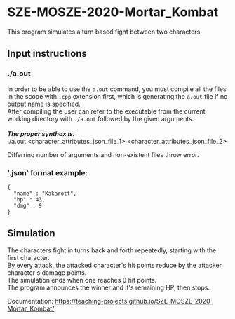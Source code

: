# SZE-MOSZE-2020-Mortar_Kombat

This program simulates a turn based fight between two characters.  

## Input instructions
### ./a.out
In order to be able to use the `a.out` command, you must compile all the files in the scope with `.cpp` extension first, which is generating the `a.out` file if no output name is specified.<br>After compiling the user can refer to the executable from the current working directory with `./a.out` followed by the given arguments.  
<br>***The proper synthax is:***  
./a.out <character_attributes_json_file_1> <character_attributes_json_file_2>  
   
Differring number of arguments and non-existent files throw error.
### '.json' format example:
```
{
  "name" : "Kakarott",
  "hp" : 43,
  "dmg" : 9
}
```

## Simulation
The characters fight in turns back and forth repeatedly, starting with the first character.  
By every attack, the attacked character's hit points reduce by the attacker character's damage points.  
The simulation ends when one reaches 0 hit points.  
The program announces the winner and it's remaining HP, then stops.  

Documentation: https://teaching-projects.github.io/SZE-MOSZE-2020-Mortar_Kombat/
